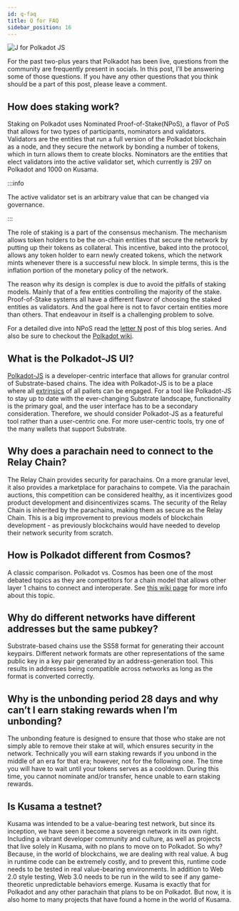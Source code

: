 ```yaml
---
id: q-faq
title: Q for FAQ
sidebar_position: 16
---
```


![J for Polkadot JS](assets/Q.png)

For the past two-plus years that Polkadot has been live, questions from the community are frequently present in socials. In this post, I’ll be answering some of those questions. If you have any other questions that you think should be a part of this post, please leave a comment.

## How does staking work?

Staking on Polkadot uses Nominated Proof-of-Stake(NPoS), a flavor of PoS that allows for two types of participants, nominators and validators. Validators are the entities that run a full version of the Polkadot blockchain as a node, and they secure the network by bonding a number of tokens, which in turn allows them to create blocks. Nominators are the entities that elect validators into the active validator set, which currently is 297 on Polkadot and 1000 on Kusama.

:::info

The active validator set is an arbitrary value that can be changed via governance.

:::

The role of staking is a part of the consensus mechanism. The mechanism allows token holders to be the on-chain entities that secure the network by putting up their tokens as collateral. This incentive, baked into the protocol, allows any token holder to earn newly created tokens, which the network mints whenever there is a successful new block. In simple terms, this is the inflation portion of the monetary policy of the network.

The reason why its design is complex is due to avoid the pitfalls of staking models. Mainly that of a few entities controlling the majority of the stake. Proof-of-Stake systems all have a different flavor of choosing the staked entities as validators. And the goal here is not to favor certain entities more than others. That endeavour in itself is a challenging problem to solve.

For a detailed dive into NPoS read the [letter N](npos.md) post of this blog series. And also be sure to checkout the [Polkadot wiki](https://wiki.polkadot.network/docs/learn-phragmen).

## What is the Polkadot-JS UI?

[Polkadot-JS](polkadot-js.md) is a developer-centric interface that allows for granular control of Substrate-based chains. The idea with Polkadot-JS is to be a place where all [extrinsics](https://wiki.polkadot.network/docs/learn-extrinsics) of all pallets can be engaged. For a tool like Polkadot-JS to stay up to date with the ever-changing Substrate landscape, functionality is the primary goal, and the user interface has to be a secondary consideration. Therefore, we should consider Polkadot-JS as a featureful tool rather than a user-centric one. For more user-centric tools, try one of the many wallets that support Substrate.

## Why does a parachain need to connect to the Relay Chain?

The Relay Chain provides security for parachains. On a more granular level, it also provides a marketplace for parachains to compete. Via the parachain auctions, this competition can be considered healthy, as it incentivizes good product development and disincentivizes scams. The security of the Relay Chain is inherited by the parachains, making them as secure as the Relay Chain. This is a big improvement to previous models of blockchain development - as previously blockchains would have needed to develop their network security from scratch.

## How is Polkadot different from Cosmos?

A classic comparison. Polkadot vs. Cosmos has been one of the most debated topics as they are competitors for a chain model that allows other layer 1 chains to connect and interoperate. See [this wiki page](https://wiki.polkadot.network/docs/learn-comparisons-cosmos) for more info about this topic.

## Why do different networks have different addresses but the same pubkey?

Substrate-based chains use the SS58 format for generating their account keypairs. Different network formats are other representations of the same public key in a key pair generated by an address-generation tool. This results in addresses being compatible across networks as long as the format is converted correctly.

## Why is the unbonding period 28 days and why can’t I earn staking rewards when I’m unbonding?

The unbonding feature is designed to ensure that those who stake are not simply able to remove their stake at will, which ensures security in the network. Technically you will earn staking rewards if you unbond in the middle of an era for that era; however, not for the following one. The time you will have to wait until your tokens serves as a cooldown. During this time, you cannot nominate and/or transfer, hence unable to earn staking rewards.

## Is Kusama a testnet?

Kusama was intended to be a value-bearing test network, but since its inception, we have seen it become a sovereign network in its own right. Including a vibrant developer community and culture, as well as projects that live solely in Kusama, with no plans to move on to Polkadot. So why? Because, in the world of blockchains, we are dealing with real value. A bug in runtime code can be extremely costly, and to prevent this, runtime code needs to be tested in real value-bearing environments. In addition to Web 2.0 style testing, Web 3.0 needs to be run in the wild to see if any game-theoretic unpredictable behaviors emerge. Kusama is exactly that for Polkadot and any other parachain that plans to be on Polkadot. But now, it is also home to many projects that have found a home in the world of Kusama.
